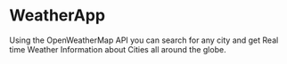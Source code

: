 # WeatherApp

Using the OpenWeatherMap API you can search for any city and get Real time Weather Information about Cities all around the globe.
